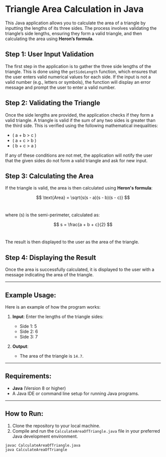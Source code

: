 # Triangle Area Calculation in Java<br>

This Java application allows you to calculate the area of a triangle by inputting the lengths of its three sides. The process involves validating the triangle’s side lengths, ensuring they form a valid triangle, and then calculating the area using **Heron’s formula**.<br>

## Step 1: User Input Validation<br>

The first step in the application is to gather the three side lengths of the triangle. This is done using the `getSideLength` function, which ensures that the user enters valid numerical values for each side. If the input is not a valid number (e.g., letters or symbols), the function will display an error message and prompt the user to enter a valid number.<br>

## Step 2: Validating the Triangle<br>

Once the side lengths are provided, the application checks if they form a valid triangle. A triangle is valid if the sum of any two sides is greater than the third side. This is verified using the following mathematical inequalities:<br>

- \( a + b > c \)<br>
- \( a + c > b \)<br>
- \( b + c > a \)<br>

If any of these conditions are not met, the application will notify the user that the given sides do not form a valid triangle and ask for new input.<br>

## Step 3: Calculating the Area<br>

If the triangle is valid, the area is then calculated using **Heron's formula**:<br>

$$
\text{Area} = \sqrt{s(s - a)(s - b)(s - c)}
$$<br>

where \(s\) is the semi-perimeter, calculated as:<br>

$$
s = \frac{a + b + c}{2}
$$<br>

The result is then displayed to the user as the area of the triangle.<br>

## Step 4: Displaying the Result<br>

Once the area is successfully calculated, it is displayed to the user with a message indicating the area of the triangle.<br>

---

## Example Usage:<br>

Here is an example of how the program works:<br>

1. **Input**: Enter the lengths of the triangle sides:<br>
    - Side 1: 5<br>
    - Side 2: 6<br>
    - Side 3: 7<br>

2. **Output**:<br>
    - The area of the triangle is `14.7`.<br>

---

## Requirements:<br>

- **Java** (Version 8 or higher)<br>
- A Java IDE or command line setup for running Java programs.<br>

---

## How to Run:<br>

1. Clone the repository to your local machine.<br>
2. Compile and run the `CalculateAreaOfTriangle.java` file in your preferred Java development environment.<br>

```
javac CalculateAreaOfTriangle.java
java CalculateAreaOfTriangle
```
